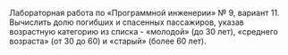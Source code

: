 Лабораторная работа по «Программной инженерии» № 9, вариант 11. Вычислить долю погибших и спасенных пассажиров, указав возрастную категорию из списка - «молодой» (до 30 лет), «среднего возраста» (от 30 до 60) и «старый» (более 60 лет).